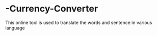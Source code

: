# -Currency-Converter
This online tool is used to translate the words and sentence in various language
